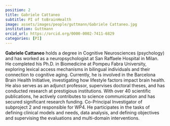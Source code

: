 ```yaml
---
position: 2
title: Gabriele Cattaneo
subtitle: PI of toBrainHealth
image: assets/images/people/guttmann/Gabriele Cattaneo.jpg
institution: Guttmann
orcid_url: https://orcid.org/0000-0002-7411-6829
categories: [PI]
---
```


**Gabriele Cattaneo** holds a degree in Cognitive Neurosciences (psychology) and has worked as a neuropsychologist at San Raffaele Hospital in Milan. He completed his Ph.D. in Biomedicine at Pompeu Fabra University, exploring lexical access mechanisms in bilingual individuals and their connection to cognitive aging. Currently, he is involved in the Barcelona Brain Health Initiative, investigating how lifestyle factors impact brain health. He also serves as an adjunct professor, supervises doctoral theses, and has conducted research at prestigious institutions. With over 40 scientific publications, he actively contributes to science communication and has secured significant research funding. 
Co-Principal Investigator of subproject 2 and responsible for WP4. He participates in the tasks of defining clinical models and needs, data analysis, and defining objectives and supervising the evaluations and multi-domain interventions.